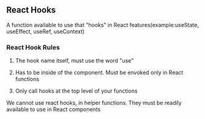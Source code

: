 ## React Hooks
A function available to use that "hooks" in React features(example:useState, useEffect, useRef, useContext)


### React Hook Rules

1. The hook name itself, must use the word "use"

2. Has to be inside of the component. Must be envoked only in React functions

3. Only call hooks at the top level of your functions

We cannot use react hooks, in helper functions. They must be readily available to use in React components
